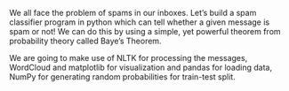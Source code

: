 We all face the problem of spams in our inboxes. Let’s build a spam classifier program in python which can tell whether a given message is spam or not! We can do this by using a simple, yet powerful theorem from probability theory called Baye’s Theorem.

We are going to make use of NLTK for processing the messages, WordCloud and matplotlib for visualization and pandas for loading data, NumPy for generating random probabilities for train-test split.

